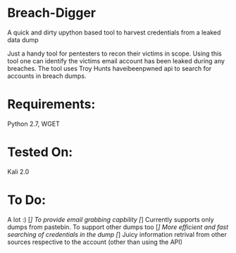 # Breach-Digger
A quick and dirty upython based tool to harvest credentials from a leaked data dump

Just a handy tool for pentesters to recon their victims in scope. Using this tool one can identify the victims email account has been leaked during any breaches. The tool uses Troy Hunts haveibeenpwned api to search for accounts in breach dumps. 

Requirements:
==============
Python 2.7, 
WGET

Tested On:
===========
Kali 2.0

To Do:
=======
A lot :)
[*] To provide email grabbing capbility
[*] Currently supports only dumps from pastebin. To support other dumps too
[*] More efficient and fast searching of credentials in the dump
[*] Juicy information retrival from other sources respective to the account (other than using the API)
